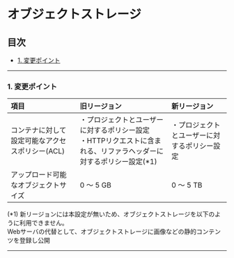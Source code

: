# オブジェクトストレージ

## 目次  
<!-- TOC depthFrom:3 depthTo:3 withLinks:1 updateOnSave:1 orderedList:0 -->

- [1. 変更ポイント](#1-変更ポイント)

<!-- /TOC -->


---

### 1. 変更ポイント

| 項目                                            | 旧リージョン                                                                                                           | 新リージョン                                 |
|:------------------------------------------------|:-----------------------------------------------------------------------------------------------------------------------|:---------------------------------------------|
| コンテナに対して設定可能なアクセスポリシー(ACL) | ・プロジェクトとユーザーに対するポリシー設定</br>・HTTPリクエストに含まれる、リファラヘッダーに対するポリシー設定(\*1) | ・プロジェクトとユーザーに対するポリシー設定 |
| アップロード可能なオブジェクトサイズ            | 0 ～ 5 GB                                                                                                              | 0 ～ 5 TB                                    |

(\*1) 新リージョンには本設定が無いため、オブジェクトストレージを以下のように利用できません。  
Webサーバの代替として、オブジェクトストレージに画像などの静的コンテンツを登録し公開  


---
